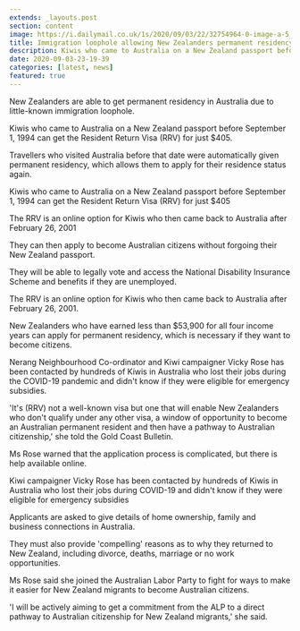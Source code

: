 ```yaml
---
extends: _layouts.post
section: content
image: https://i.dailymail.co.uk/1s/2020/09/03/22/32754964-0-image-a-5_1599170250501.jpg 
title: Immigration loophole allowing New Zealanders permanent residency in Australia 
description: Kiwis who came to Australia on a New Zealand passport before September 1, 1994 can get the Resident Return Visa (RRV) for just $405. 
date: 2020-09-03-23-19-39 
categories: [latest, news] 
featured: true 
--- 
```

New Zealanders are able to get permanent residency in Australia due to little-known immigration loophole.

Kiwis who came to Australia on a New Zealand passport before September 1, 1994 can get the Resident Return Visa (RRV) for just $405. 

Travellers who visited Australia before that date were automatically given permanent residency, which allows them to apply for their residence status again.

Kiwis who came to Australia on a New Zealand passport before September 1, 1994 can get the Resident Return Visa (RRV) for just $405

The RRV is an online option for Kiwis who then came back to Australia after February 26, 2001

They can then apply to become Australian citizens without forgoing their New Zealand passport. 

They will be able to legally vote and access the National Disability Insurance Scheme and benefits if they are unemployed. 

The RRV is an online option for Kiwis who then came back to Australia after February 26, 2001. 

New Zealanders who have earned less than $53,900 for all four income years can apply for permanent residency, which is necessary if they want to become citizens.

Nerang Neighbourhood Co-ordinator and Kiwi campaigner Vicky Rose has been contacted by hundreds of Kiwis in Australia who lost their jobs during the COVID-19 pandemic and didn't know if they were eligible for emergency subsidies. 

'It's (RRV) not a well-known visa but one that will enable New Zealanders who don't qualify under any other visa, a window of opportunity to become an Australian permanent resident and then have a pathway to Australian citizenship,' she told the Gold Coast Bulletin. 

Ms Rose warned that the application process is complicated, but there is help available online. 

Kiwi campaigner Vicky Rose has been contacted by hundreds of Kiwis in Australia who lost their jobs during COVID-19 and didn't know if they were eligible for emergency subsidies 

Applicants are asked to give details of home ownership, family and business connections in Australia.

They must also provide 'compelling' reasons as to why they returned to New Zealand, including divorce, deaths, marriage or no work opportunities.  

Ms Rose said she joined the Australian Labor Party to fight for ways to make it easier for New Zealand migrants to become Australian citizens.  

'I will be actively aiming to get a commitment from the ALP to a direct pathway to Australian citizenship for New Zealand migrants,' she said.    

